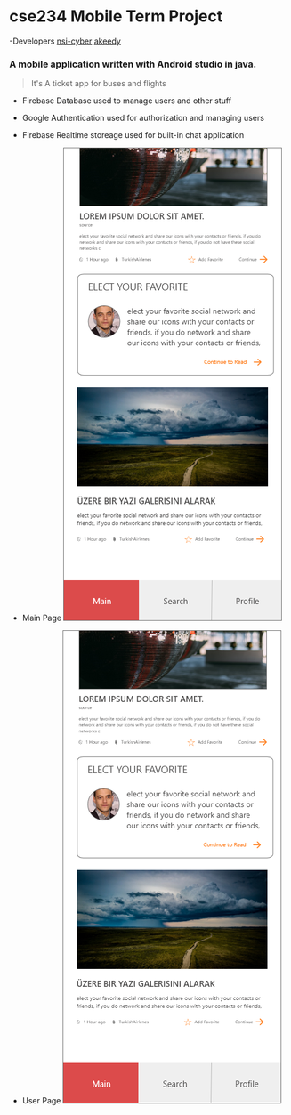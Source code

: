 # cse234 Mobile Term Project
-Developers
[nsi-cyber](https://github.com/nsi-cyber)
[akeedy](https://github.com/Akeedy)


### A mobile application written with Android studio in java.
> It's A ticket app for buses and flights

- Firebase Database used to manage users and other stuff
- Google Authentication used for authorization and managing users
- Firebase Realtime storeage used for built-in chat application

- Main Page
![Main Page](https://github.com/Akeedy/Mobile-project/blob/main/wireframes/3-aMain-2.png)
- User Page
![Main Page](https://github.com/Akeedy/Mobile-project/blob/main/wireframes/3-aMain-2.png)
